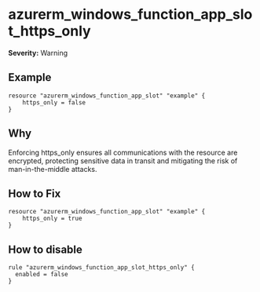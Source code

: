 # azurerm_windows_function_app_slot_https_only

**Severity:** Warning


## Example

```hcl
resource "azurerm_windows_function_app_slot" "example" {
    https_only = false
}
```

## Why

Enforcing https_only ensures all communications with the resource are encrypted, protecting sensitive data in transit and mitigating the risk of man-in-the-middle attacks.

## How to Fix

```hcl
resource "azurerm_windows_function_app_slot" "example" {
    https_only = true
}
```


## How to disable

```hcl
rule "azurerm_windows_function_app_slot_https_only" {
  enabled = false
}
```

